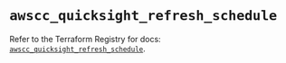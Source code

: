# `awscc_quicksight_refresh_schedule`

Refer to the Terraform Registry for docs: [`awscc_quicksight_refresh_schedule`](https://registry.terraform.io/providers/hashicorp/awscc/0.70.0/docs/resources/quicksight_refresh_schedule).
